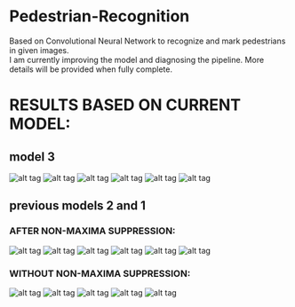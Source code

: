 # Pedestrian-Recognition
Based on Convolutional Neural Network to recognize and mark pedestrians in given images.   
I am currently improving the model and diagnosing the pipeline. More details will be provided when fully complete.   

# RESULTS BASED ON CURRENT MODEL:  
## model 3  
![alt tag](https://raw.githubusercontent.com/yugrocks/Pedestrian-Recognition/master/model3/img1.png)
![alt tag](https://raw.githubusercontent.com/yugrocks/Pedestrian-Recognition/master/model3/img2.png)
![alt tag](https://raw.githubusercontent.com/yugrocks/Pedestrian-Recognition/master/model3/img3.png)
![alt tag](https://raw.githubusercontent.com/yugrocks/Pedestrian-Recognition/master/model3/img4.png)
![alt tag](https://raw.githubusercontent.com/yugrocks/Pedestrian-Recognition/master/model3/img5.png)
![alt tag](https://raw.githubusercontent.com/yugrocks/Pedestrian-Recognition/master/model3/img6.jpg)

## previous models 2 and 1   
### AFTER NON-MAXIMA SUPPRESSION:   
![alt tag](https://raw.githubusercontent.com/yugrocks/Pedestrian-Recognition/master/after1.png)
![alt tag](https://raw.githubusercontent.com/yugrocks/Pedestrian-Recognition/master/after3.png)
![alt tag](https://raw.githubusercontent.com/yugrocks/Pedestrian-Recognition/master/after4.png)
![alt tag](https://raw.githubusercontent.com/yugrocks/Pedestrian-Recognition/master/after5.png)
![alt tag](https://raw.githubusercontent.com/yugrocks/Pedestrian-Recognition/master/after6.png)
![alt tag](https://raw.githubusercontent.com/yugrocks/Pedestrian-Recognition/master/after7.png)

### WITHOUT NON-MAXIMA SUPPRESSION:    
![alt tag](https://raw.githubusercontent.com/yugrocks/Pedestrian-Recognition/master/pred1.png)
![alt tag](https://raw.githubusercontent.com/yugrocks/Pedestrian-Recognition/master/pred2.png)
![alt tag](https://raw.githubusercontent.com/yugrocks/Pedestrian-Recognition/master/pred3.png)
![alt tag](https://raw.githubusercontent.com/yugrocks/Pedestrian-Recognition/master/pred4.png)
![alt tag](https://raw.githubusercontent.com/yugrocks/Pedestrian-Recognition/master/pred5.png)
